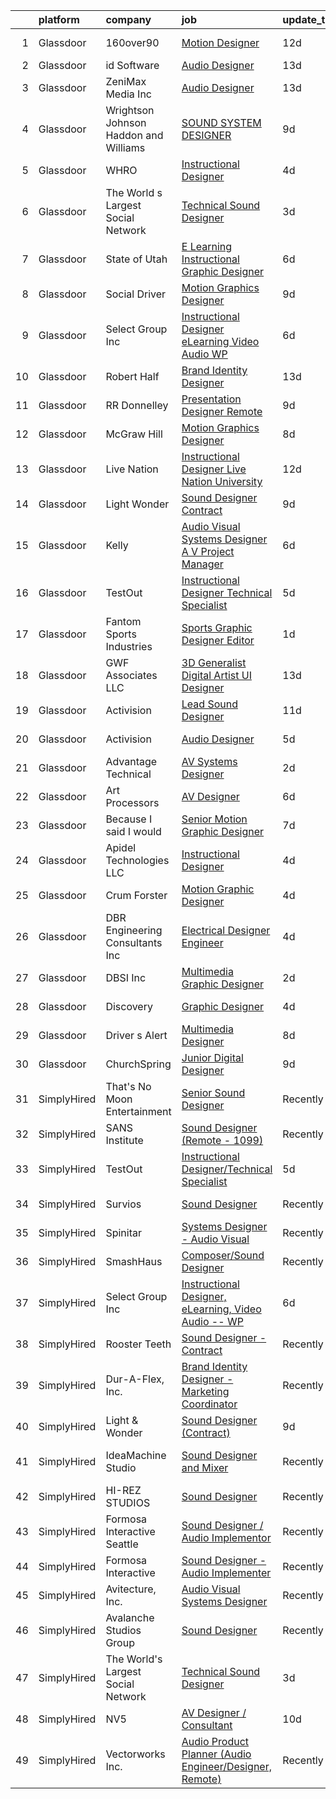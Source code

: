 

|    | platform    | company                                  | job                                                                                                                                                                                                                                                                                                                                                                                                                                                                                                                                                                                                                                                                                                                                                                                                                                                                                                                                                                                                                                                                                                                                                                                                                                                                                                                                                                                                                                                                                                                                                                                                                     | update_time   | location           |
|---:|:------------|:-----------------------------------------|:------------------------------------------------------------------------------------------------------------------------------------------------------------------------------------------------------------------------------------------------------------------------------------------------------------------------------------------------------------------------------------------------------------------------------------------------------------------------------------------------------------------------------------------------------------------------------------------------------------------------------------------------------------------------------------------------------------------------------------------------------------------------------------------------------------------------------------------------------------------------------------------------------------------------------------------------------------------------------------------------------------------------------------------------------------------------------------------------------------------------------------------------------------------------------------------------------------------------------------------------------------------------------------------------------------------------------------------------------------------------------------------------------------------------------------------------------------------------------------------------------------------------------------------------------------------------------------------------------------------------|:--------------|:-------------------|
|  1 | Glassdoor   | 160over90                                | [Motion Designer](https://www.glassdoor.com/partner/jobListing.htm?pos=125&ao=1136043&s=58&guid=00000181c7fdd32aab1d0ae080634266&src=GD_JOB_AD&t=SR&vt=w&cs=1_3f3f3032&cb=1656917709887&jobListingId=1007955295559&jrtk=3-0-1g73vrkqcirnr801-1g73vrkqqia1o800-3c281d9384133fed-)                                                                                                                                                                                                                                                                                                                                                                                                                                                                                                                                                                                                                                                                                                                                                                                                                                                                                                                                                                                                                                                                                                                                                                                                                                                                                                                                        | 12d           | New York, NY       |
|  2 | Glassdoor   | id Software                              | [Audio Designer](https://www.glassdoor.com/partner/jobListing.htm?pos=118&ao=1136043&s=58&guid=00000181c7fdd32aab1d0ae080634266&src=GD_JOB_AD&t=SR&vt=w&cs=1_29015ea8&cb=1656917709887&jobListingId=1007951566564&jrtk=3-0-1g73vrkqcirnr801-1g73vrkqqia1o800-1d16e9cbfe861356-)                                                                                                                                                                                                                                                                                                                                                                                                                                                                                                                                                                                                                                                                                                                                                                                                                                                                                                                                                                                                                                                                                                                                                                                                                                                                                                                                         | 13d           | Dallas, TX         |
|  3 | Glassdoor   | ZeniMax Media Inc                        | [Audio Designer](https://www.glassdoor.com/partner/jobListing.htm?pos=122&ao=1136043&s=58&guid=00000181c7fdd32aab1d0ae080634266&src=GD_JOB_AD&t=SR&vt=w&cs=1_e70bb20a&cb=1656917709887&jobListingId=1007952605702&jrtk=3-0-1g73vrkqcirnr801-1g73vrkqqia1o800-25d1097e1aec9875-)                                                                                                                                                                                                                                                                                                                                                                                                                                                                                                                                                                                                                                                                                                                                                                                                                                                                                                                                                                                                                                                                                                                                                                                                                                                                                                                                         | 13d           | Dallas, TX         |
|  4 | Glassdoor   | Wrightson  Johnson  Haddon  and Williams | [SOUND SYSTEM DESIGNER](https://www.glassdoor.com/partner/jobListing.htm?pos=117&ao=1136043&s=58&guid=00000181c7fdd32aab1d0ae080634266&src=GD_JOB_AD&t=SR&vt=w&cs=1_9330c808&cb=1656917709887&jobListingId=1007962381714&jrtk=3-0-1g73vrkqcirnr801-1g73vrkqqia1o800-6110ea715b90cdb8-)                                                                                                                                                                                                                                                                                                                                                                                                                                                                                                                                                                                                                                                                                                                                                                                                                                                                                                                                                                                                                                                                                                                                                                                                                                                                                                                                  | 9d            | Denver, CO         |
|  5 | Glassdoor   | WHRO                                     | [Instructional Designer](https://www.glassdoor.com/partner/jobListing.htm?pos=127&ao=1136043&s=58&guid=00000181c7fdd32aab1d0ae080634266&src=GD_JOB_AD&t=SR&vt=w&cs=1_ac39c1a5&cb=1656917709887&jobListingId=1007971431373&jrtk=3-0-1g73vrkqcirnr801-1g73vrkqqia1o800-ee1c5b8f6d427c8b-)                                                                                                                                                                                                                                                                                                                                                                                                                                                                                                                                                                                                                                                                                                                                                                                                                                                                                                                                                                                                                                                                                                                                                                                                                                                                                                                                 | 4d            | Norfolk, VA        |
|  6 | Glassdoor   | The World s Largest Social Network       | [Technical Sound Designer](https://www.glassdoor.com/partner/jobListing.htm?pos=104&ao=1110586&s=58&guid=00000181c7fdd32aab1d0ae080634266&src=GD_JOB_AD&t=SR&vt=w&ea=1&cs=1_b03b42da&cb=1656917709885&jobListingId=1007975397724&cpc=FA84DF7EA1EC2398&jrtk=3-0-1g73vrkqcirnr801-1g73vrkqqia1o800-657842c4e48d542a--6NYlbfkN0DSgjPPcnEdvoK3uuxfISLALE6pB1FR7YSHOr_tSg5_QGIhoz_2VqUepdcKLBLI_zSL88PC2MXrQyC8zo8A0slZtXWrTLKNR985l-7TwPgsBaTyHdWgdVa6eqRVkqmsQUtjxbdpqpAnNBt_oMK_XWkSICRKn7Mk-tJK3MGnscNYTzVTtcjE374sVRJr0PgaJ3miFb08ZT04rNqMPs3oMw9HiC6GNLj8Y5ExxFmCoKHh1lr8rpnmx8bhU-0w83LrD4NGnL_rsUnzTAJjtblcib-qR7LDjPSbdYunrcJtOHjlEzyqrmeSpm3mHWEEJ0q13mIhHD3SERTMh163lCtUVBup_IWtuXJW-0TT3HkloqDO9e86xUVy2d79zaNaBT3SZSrV7jw0D4_Z5z5aVEkWjfG9v7UcV85NRXw6PYj9YSBVC6s-64LSaLMWh7yAV_Px4Wfw3J2-BdoJzef44fVSYkONRlkjNfuzgoTdCmO2L4TfEeYlRFrzmAyBNxr2NgrqUZIEsJ_jbHYsWQMaIlJ9yDsVIgfxRigh8BKPAaapAcBNYoVtozS0FcLMiHme85m5fjnGMxEtdEu5XA%3D%3D)                                                                                                                                                                                                                                                                                                                                                                                                                                                                                                                                                                                                                                                                         | 3d            | Los Angeles, CA    |
|  7 | Glassdoor   | State of Utah                            | [E Learning Instructional Graphic Designer](https://www.glassdoor.com/partner/jobListing.htm?pos=126&ao=1136043&s=58&guid=00000181c7fdd32aab1d0ae080634266&src=GD_JOB_AD&t=SR&vt=w&cs=1_b2b43f9c&cb=1656917709887&jobListingId=1007967268443&jrtk=3-0-1g73vrkqcirnr801-1g73vrkqqia1o800-12582fb7fc60c516-)                                                                                                                                                                                                                                                                                                                                                                                                                                                                                                                                                                                                                                                                                                                                                                                                                                                                                                                                                                                                                                                                                                                                                                                                                                                                                                              | 6d            | Salt Lake City, UT |
|  8 | Glassdoor   | Social Driver                            | [Motion Graphics Designer](https://www.glassdoor.com/partner/jobListing.htm?pos=130&ao=1136043&s=58&guid=00000181c7fdd32aab1d0ae080634266&src=GD_JOB_AD&t=SR&vt=w&ea=1&cs=1_1372ce39&cb=1656917709887&jobListingId=1007962710802&jrtk=3-0-1g73vrkqcirnr801-1g73vrkqqia1o800-22e8963ec53134fe-)                                                                                                                                                                                                                                                                                                                                                                                                                                                                                                                                                                                                                                                                                                                                                                                                                                                                                                                                                                                                                                                                                                                                                                                                                                                                                                                          | 9d            | New York, NY       |
|  9 | Glassdoor   | Select Group Inc                         | [Instructional Designer  eLearning  Video Audio    WP](https://www.glassdoor.com/partner/jobListing.htm?pos=101&ao=1110586&s=58&guid=00000181c7fdd32aab1d0ae080634266&src=GD_JOB_AD&t=SR&vt=w&ea=1&cs=1_3fbc85a4&cb=1656917709884&jobListingId=1007965743112&cpc=66625C18893C0C14&jrtk=3-0-1g73vrkqcirnr801-1g73vrkqqia1o800-975253586d041dc0--6NYlbfkN0Bcn-ADAbRvyrq3DH3YqD1gQOSfU_zTPvvfh0XXiz3pBAa41gXbEVBKQgVaXyt5edISc9bqP53tRPLteqUh4QwbmKEwD0Ly9LIynFhKlkBBOX1urAMP3goMqmB7FsCw1DJLToJjJKgdA2XxFUBlOvaRm9kvNxg5nSULJZu9Z2BIzm6NqSMg2xrFuMeda-qN8cYjYjtGGO7Q8AgQ3CVrIfV6evFkX4FmV_7iUASm1B0ETCrxg1MaY1ztgoSQ0uvxk04wf7q2IPUJ2P_XCKKqkaCQ_DoyzFN5gaFf_mIsBRKxjO-IY5tKGtB1pmRgTf0zT--4zWC0DoLngz9A3qisSqnJ9Ge19rbszIsTTM2WE5f3iUGmaE8tS66LH5L9yXb9bGI5VuAUa5pkf_vK3WGNR8kQDfgir67Xt6i0tmK1YkNm_BwYdORtk81Z0YL5iQDJuN_NjFpBykFAXAseJITG52IvfR03WvW_pz8sDZCs83kbsjgwHl-6QNcjLiAcSHws9XrhSNgPMyJuXA%3D%3D)                                                                                                                                                                                                                                                                                                                                                                                                                                                                                                                                                                                                                                                                                                             | 6d            | White Plains, NY   |
| 10 | Glassdoor   | Robert Half                              | [Brand Identity Designer](https://www.glassdoor.com/partner/jobListing.htm?pos=110&ao=1110586&s=58&guid=00000181c7fdd32aab1d0ae080634266&src=GD_JOB_AD&t=SR&vt=w&ea=1&cs=1_dc738477&cb=1656917709886&jobListingId=1007951648276&cpc=654405A9B1E0A9F5&jrtk=3-0-1g73vrkqcirnr801-1g73vrkqqia1o800-1ede649e6a58b7cb--6NYlbfkN0CpzDdaQkua3np5pkmj49lKioZwmwxQ-yx5plwbYmV_M1N0TAEqFh9qBSQddGPhXeYsPwwpObkc12_qfuuui8Zfx-BvqhVCXrG6xT8BdiJ-OKSvAtP6KWW8jfsP1M9DqSk2a5VXaHGR5yJ46Q56vtyFDEw-XiAVMBpDv51XshwDm7_06TwkJwC4JMcFXofU7dPnusb7qI6CDwhpnf8lxDsucfu60vz-SMAXQRBpz87e6eaMWUxMdhmE0BfljWDLJc1whMPIEqrsAXKRyhjz_Xw1VmidRXdVjbbAlC8sP5iQzekdNgfsaqVeto7KQhwPk2Xot_WwQ4LjgpV5d6dVSXyHolSFl9lDFhXnYviRg9J-BYH0Kv6GBCEn5NtLenqeTmrFmjT0m5VzQkV9y8u0OKlIxkMwceJwfOyN7uqCV5weIywXetsTZe-9w_b4lEITk_5xjKG42R4zp3lUeAWunwUB2iTrvZMGgtXAkfvJ5LdYV5Z22dhy9iCa)                                                                                                                                                                                                                                                                                                                                                                                                                                                                                                                                                                                                                                                                                                                                                                      | 13d           | Hartford, CT       |
| 11 | Glassdoor   | RR Donnelley                             | [Presentation Designer  Remote ](https://www.glassdoor.com/partner/jobListing.htm?pos=114&ao=1136043&s=58&guid=00000181c7fdd32aab1d0ae080634266&src=GD_JOB_AD&t=SR&vt=w&cs=1_354e8b2d&cb=1656917709887&jobListingId=1007962791525&jrtk=3-0-1g73vrkqcirnr801-1g73vrkqqia1o800-13467501708e5273-)                                                                                                                                                                                                                                                                                                                                                                                                                                                                                                                                                                                                                                                                                                                                                                                                                                                                                                                                                                                                                                                                                                                                                                                                                                                                                                                         | 9d            | Phoenix, AZ        |
| 12 | Glassdoor   | McGraw Hill                              | [Motion Graphics Designer](https://www.glassdoor.com/partner/jobListing.htm?pos=113&ao=1136043&s=58&guid=00000181c7fdd32aab1d0ae080634266&src=GD_JOB_AD&t=SR&vt=w&cs=1_dbfe3867&cb=1656917709887&jobListingId=1007963055281&jrtk=3-0-1g73vrkqcirnr801-1g73vrkqqia1o800-846076449b1b3a8d-)                                                                                                                                                                                                                                                                                                                                                                                                                                                                                                                                                                                                                                                                                                                                                                                                                                                                                                                                                                                                                                                                                                                                                                                                                                                                                                                               | 8d            | Columbus, OH       |
| 13 | Glassdoor   | Live Nation                              | [Instructional Designer  Live Nation University](https://www.glassdoor.com/partner/jobListing.htm?pos=120&ao=1136043&s=58&guid=00000181c7fdd32aab1d0ae080634266&src=GD_JOB_AD&t=SR&vt=w&cs=1_a50ca5e4&cb=1656917709887&jobListingId=1007954872096&jrtk=3-0-1g73vrkqcirnr801-1g73vrkqqia1o800-9f8dfff7ef9ec9c7-)                                                                                                                                                                                                                                                                                                                                                                                                                                                                                                                                                                                                                                                                                                                                                                                                                                                                                                                                                                                                                                                                                                                                                                                                                                                                                                         | 12d           | Beverly Hills, CA  |
| 14 | Glassdoor   | Light   Wonder                           | [Sound Designer  Contract ](https://www.glassdoor.com/partner/jobListing.htm?pos=109&ao=1136043&s=58&guid=00000181c7fdd32aab1d0ae080634266&src=GD_JOB_AD&t=SR&vt=w&cs=1_fd03b8e8&cb=1656917709886&jobListingId=1007961861652&jrtk=3-0-1g73vrkqcirnr801-1g73vrkqqia1o800-8ce1282d26a1fda8-)                                                                                                                                                                                                                                                                                                                                                                                                                                                                                                                                                                                                                                                                                                                                                                                                                                                                                                                                                                                                                                                                                                                                                                                                                                                                                                                              | 9d            | Las Vegas, NV      |
| 15 | Glassdoor   | Kelly                                    | [Audio Visual Systems Designer   A V Project Manager](https://www.glassdoor.com/partner/jobListing.htm?pos=106&ao=1110586&s=58&guid=00000181c7fdd32aab1d0ae080634266&src=GD_JOB_AD&t=SR&vt=w&cs=1_ed0ea4aa&cb=1656917709885&jobListingId=1007967259285&cpc=03F67E1B243A1AE3&jrtk=3-0-1g73vrkqcirnr801-1g73vrkqqia1o800-50f2a3af29f2ec56--6NYlbfkN0D6qFSVCaa8tXn-rJ3OcXif2lPyFmwsE2iZBGE4YLg1gz3DzxANTQL2R188vJaRnaf58c-AGt8qGZk-LzU-543hy-BT8gNK6lhdMDAnfklngrbOxOX4eEHcXOFe1kJtWwNUu-UEsWNIShICIp4jppLpbQTH4gWnOZXQErcw_rBQqP0kGStH6HMnN8DMO1Li6kIyBU0ayoi3JKrW-f-ZrWJRizH5jKff8B9NvXEbfp_zkJl6ZdJmGeSkFf84z-UZvSuu0NFhT9FSsall8l_122f7kyX33TGjVXGZvY2IQbq-8fAZFzhBHVptN-emys7y1AAdkP1iPb7QR-K966u37XgOVgNgSnp19FKErm2Bp5nLsTzwvWS8FDPycEpV4I3ERnOBYEpifQoIeWH1OJUEuiACI9YcOI74Q5arOHAyH6Fi2PFhb6jIZJi1wqM3-9N8tQiwfV3Pro7tzLG1xIe6Mt1i_hSnPqHg7S-BbpGnuG18xSlO7bTMH4aKaS141wlvhFTKyxJezE7FyohB6c4_PB2IW_gKBIlx7Lcvi6ToK7E9veAhEadrTkeArR-cXy9vT3G_1OIkUqyF5lTHq785BEZf4YM9-0MpsllsHN6ly4GvJBp3ZPqUgQfanVCr_CtpwFt93Q0f0CHLJ55-7Mc5drxfrpqn5wkFe7Z0fD_vYVkUvFvGjjHU9sEyu60edNCXn6W3DPcFgspa15jXzUB8_Q6-xLZBeSvPymqVYraYDQfRNdcP2Qba7UTLrENyqs2bb4u_rjR82C4A8ZHT_i6eMKnN7pbcIQ_j4JvxrW5GpWkLk184eJzp_TskepYdSj6EkAjlE0tCc9zaJZJtxA1_5fbqRX5z_BECMv2ClTUwALEkChGMmYSNr5v_g3tW9AjnPSmiryCukrHNOqOHDe7xwBCYIin7rA2RfS_iyUdKVQiVFxhmRtUN-1jqSEeDNKAf3L8PAIFpj8UOSuVNNQm7yZtie8Bk4iQtH_Baua3P9obH2aoAL5XdAJpo_LP1Q4CUhoq5f2_AVVwr8ZDyqx6mgg17gikpGO5MacK6dYbnRjXPzM0qMJ8PZslF2Q-T2T1cO9pIjrrC-FNmuov2b_YPd-QBCYD7xBPfEQ7vKkXz_RQdnGIORVtUj6BGqxWGWj7FnlBIfFXrbQS_pehfwdGW8n7IXlh0z_wj-lurqKc7zTMahAJ9nya4dwQs8hspL_NbLx0%3D) | 6d            | Austin, TX         |
| 16 | Glassdoor   | TestOut                                  | [Instructional Designer Technical Specialist](https://www.glassdoor.com/partner/jobListing.htm?pos=107&ao=1110586&s=58&guid=00000181c7fdd32aab1d0ae080634266&src=GD_JOB_AD&t=SR&vt=w&ea=1&cs=1_951eeef1&cb=1656917709886&jobListingId=1007968675049&cpc=9DC6E4D8324653EE&jrtk=3-0-1g73vrkqcirnr801-1g73vrkqqia1o800-1380ac97e8268147--6NYlbfkN0DvEm3ZFflYNZDyIfyg5N-cpxjGt5mtAUGKsixrF0JahBY4k2ZO2G0_QOQvzzzovZti6CUZ07yDcSAu22S-eRSPvY7bDzV-S6HY13A6nzDugxOQS6d-bF6ZmzcbMDTfjOITMBTy8dn6cVmHLMezpI4MWgvkVHVg6EWMpyeArA91CCtDMZisLSDsqEhIv6nqasORP5Uu1VwMf_D1x2v_vGc2QPnmZ3gNvidsUBAR8q9wkeaKp1akKa6_PwgzWaCflUtudjZSH6M0n-X4j2Uiaazcrb_kZmv3TSCT9nQ2uePmC4_a0X8eZFJiTjZLnpj2dqbXMm4NbZk1t7P5D97RCjmFEUmq78cUV_kuL7Mut7uPdE5jilN7oez_T3XLm2wgapGMZuKfPASZVDUomhEbZ-eHyrZh7Kdfkzb0dzVosNUs1-D8FVZioVjXXYhtkxn-0EdBWTP_aBHbguWdZJsZUP8-YWI6PF-9FMs6OQb3kpbALp4riNTgYutNttJIVZj0mqx_BvKV2UsDjEVov_SnQLusP_JzYQ_rkWa8o6Lot8UvPWtUvdyTn_G1Tmt0zlEg248rFzjYGp3FySQJ32dCkq2j)                                                                                                                                                                                                                                                                                                                                                                                                                                                                                                                                                                                                                                                  | 5d            | Pleasant Grove, UT |
| 17 | Glassdoor   | Fantom Sports Industries                 | [Sports Graphic Designer Editor](https://www.glassdoor.com/partner/jobListing.htm?pos=111&ao=1136043&s=58&guid=00000181c7fdd32aab1d0ae080634266&src=GD_JOB_AD&t=SR&vt=w&ea=1&cs=1_3785726e&cb=1656917709886&jobListingId=1007979023794&jrtk=3-0-1g73vrkqcirnr801-1g73vrkqqia1o800-6522354e8938f0b7-)                                                                                                                                                                                                                                                                                                                                                                                                                                                                                                                                                                                                                                                                                                                                                                                                                                                                                                                                                                                                                                                                                                                                                                                                                                                                                                                    | 1d            | Remote             |
| 18 | Glassdoor   | GWF Associates  LLC                      | [3D Generalist   Digital Artist   UI Designer](https://www.glassdoor.com/partner/jobListing.htm?pos=102&ao=1110586&s=58&guid=00000181c7fdd32aab1d0ae080634266&src=GD_JOB_AD&t=SR&vt=w&ea=1&cs=1_be442537&cb=1656917709885&jobListingId=1007952130788&cpc=E04C949A9101C6A2&jrtk=3-0-1g73vrkqcirnr801-1g73vrkqqia1o800-1eda58a828a17668--6NYlbfkN0CiXlXD9X9KmMK7S-b5IcFBvVIey8Qr_VUnbo48CIz6WJxcsPNedoVLxbQy0RY0Lidptp5NGocL8OX0ODZlzCLgTilX6ZB0L8kFbzpvH1XAwZc-xzKt2cJRbdstjnIETRcz6k3J6virBqg127M44_l9Tc3nZfDfHnWPDH2zyMWaLtQQPJtcsiC-k1HPaBFlAFrxeg2GFbUOqyyEdcnv2m9bw85gbc42zF5dWfwdOYrNPvj15a3kOAWn88g_mXibOul4k0nLAWR8zrc0CrQ8zx_3LcN79m2PWCHivn0745s0FYqe13eINq1vyw9HdaTopGqiUcuCohZ3GKsOaUnxvyAVCIEKaaS-f1BcFiWcrc-wMCU1YsqkPjcIoEfZN-4ORdddI_OX6iqBOsP6uotSIXiHriUdE9g-bAz85dEB04CCY-TWgZvmt9zRHnK7N35d2w11kwc-B7pJAz7V9xjlet-fn8MbxTyZ2SpRxKRhH3cSUFvwihEVSnGN-x5ryKBkuJbdIsgiKmR7OiR-jASi8upkrRF44gy1NKbRxOy7PvjZ9YfKuDdCZFSW)                                                                                                                                                                                                                                                                                                                                                                                                                                                                                                                                                                                                                                                                                 | 13d           | Tinton Falls, NJ   |
| 19 | Glassdoor   | Activision                               | [Lead Sound Designer](https://www.glassdoor.com/partner/jobListing.htm?pos=123&ao=1136043&s=58&guid=00000181c7fdd32aab1d0ae080634266&src=GD_JOB_AD&t=SR&vt=w&cs=1_5fefea88&cb=1656917709887&jobListingId=1007958272321&jrtk=3-0-1g73vrkqcirnr801-1g73vrkqqia1o800-7843e4f95607d2a3-)                                                                                                                                                                                                                                                                                                                                                                                                                                                                                                                                                                                                                                                                                                                                                                                                                                                                                                                                                                                                                                                                                                                                                                                                                                                                                                                                    | 11d           | Foster City, CA    |
| 20 | Glassdoor   | Activision                               | [Audio Designer](https://www.glassdoor.com/partner/jobListing.htm?pos=112&ao=1136043&s=58&guid=00000181c7fdd32aab1d0ae080634266&src=GD_JOB_AD&t=SR&vt=w&cs=1_f2649f92&cb=1656917709886&jobListingId=1007969460398&jrtk=3-0-1g73vrkqcirnr801-1g73vrkqqia1o800-7c373c23d77b92fb-)                                                                                                                                                                                                                                                                                                                                                                                                                                                                                                                                                                                                                                                                                                                                                                                                                                                                                                                                                                                                                                                                                                                                                                                                                                                                                                                                         | 5d            | Middleton, WI      |
| 21 | Glassdoor   | Advantage Technical                      | [AV Systems Designer](https://www.glassdoor.com/partner/jobListing.htm?pos=105&ao=1110586&s=58&guid=00000181c7fdd32aab1d0ae080634266&src=GD_JOB_AD&t=SR&vt=w&ea=1&cs=1_c619110f&cb=1656917709886&jobListingId=1007977363508&cpc=9FFE37255B2C047E&jrtk=3-0-1g73vrkqcirnr801-1g73vrkqqia1o800-0d648a499f3c8bd0--6NYlbfkN0CQRQ3eiV4YWjrRS1ho7HVQ9JO8v6Fb3eU0yDOJbdOiEguntuRlpE4-_N6DYLNj-GqhBku8oZcW0HlUxZShoWJeeNFdMJsRJTbJyn-3XNHA3Zd9y2JV5V6xqLj5pIjmG6U3qU12DkOy4CPo6EKOnw8P-y1TlN935dvuYLJ3GZWAg_JPDvDWxFJBJSZ01dBZQVlIFdJriyFzgzyy35fRIy8r9MPeZNUcuIwdOQyaQE7Wu1t2LvPmRRC9zkViFFbstutjyblnHD0CI9-zEqevMPixgGYl5XxAVVLNqGEqdeo0H5Xj01j-bY4xFq6M7_JQCp6MTjCcIv3atpp2ptWPxqfI00pIuhg1d3okwSO2SdwR0duxpX9oFKkTuMtKliJu5Eg0_8P24rmroeQFV_JkY-sC4TEo1476Ls5aLp1nqtmbNzkKX0VPEMETDHQ85hNaY7Di2POP8T_pXuXfBktoTUarcYuT3u9Igyp7pSAUoocZ5XplDYa0UKZm5ThGbiKstYOw-2T42-GNei5D-Uk04BMKCuZiCAG42bInZwfJqKEnano3xilUfcc0EyNeqV1sLzg%3D)                                                                                                                                                                                                                                                                                                                                                                                                                                                                                                                                                                                                                                                                                            | 2d            | La Mirada, CA      |
| 22 | Glassdoor   | Art Processors                           | [AV Designer](https://www.glassdoor.com/partner/jobListing.htm?pos=115&ao=1136043&s=58&guid=00000181c7fdd32aab1d0ae080634266&src=GD_JOB_AD&t=SR&vt=w&ea=1&cs=1_0d06c963&cb=1656917709887&jobListingId=1007967357069&jrtk=3-0-1g73vrkqcirnr801-1g73vrkqqia1o800-c82ea908b8b6a1b5-)                                                                                                                                                                                                                                                                                                                                                                                                                                                                                                                                                                                                                                                                                                                                                                                                                                                                                                                                                                                                                                                                                                                                                                                                                                                                                                                                       | 6d            | New York, NY       |
| 23 | Glassdoor   | Because I said I would                   | [Senior Motion Graphic Designer](https://www.glassdoor.com/partner/jobListing.htm?pos=129&ao=1136043&s=58&guid=00000181c7fdd32aab1d0ae080634266&src=GD_JOB_AD&t=SR&vt=w&ea=1&cs=1_d266713a&cb=1656917709887&jobListingId=1007964672644&jrtk=3-0-1g73vrkqcirnr801-1g73vrkqqia1o800-dd8a50ad25f13a5f-)                                                                                                                                                                                                                                                                                                                                                                                                                                                                                                                                                                                                                                                                                                                                                                                                                                                                                                                                                                                                                                                                                                                                                                                                                                                                                                                    | 7d            | Remote             |
| 24 | Glassdoor   | Apidel Technologies LLC                  | [Instructional Designer](https://www.glassdoor.com/partner/jobListing.htm?pos=108&ao=1110586&s=58&guid=00000181c7fdd32aab1d0ae080634266&src=GD_JOB_AD&t=SR&vt=w&ea=1&cs=1_0d38b97c&cb=1656917709886&jobListingId=1007971104086&cpc=F41FEAB56D215062&jrtk=3-0-1g73vrkqcirnr801-1g73vrkqqia1o800-583f81cd50bf5307--6NYlbfkN0C-xuqgdbktDILJoi_o42Ntwte-sxNwJl4lq25EOjgqY9QdTvxhiZuU73FoiVdnOk67AFNhSwXEKeU8VomMq9-WoAYp5zjqkcrAK-K0vaxqpFj3po317ALNWRDpIE85n8UwQeVoqazViByOJpOpVErO53en1PsjkDvOr-T8nMu9ZjIddfBnI6ABy1L6psMvJJIIGPIDbmc6iHf_pNOc0-CD5U8ikgwcO8y145W2UEAlU76agPLXhiHcIU9hEsOO18QrFV-6VqW3slUER-ALXL305o_9SDxqFIXpztTf6Cn0l1FXWDx7PHW10rZT-RjFr2UGCq65J7OrvEjzOwOmEOO-9N97VjNMDkEZp7Zj4tJlG-vVt9wHLW5lQDjPtvMr8TNq3ybuyprWwRbGXkdnen7HXAalwTbSe-8QOxspMXJcqHtPCa5cdcoDsPyG638opfbMbdOnYhhNmT7Q54CdBhU6elBgIGkr2UcfRZNC7IP3NFAjDcIrp73w1wkqb4_0We-HwdgA3NwXNw%3D%3D)                                                                                                                                                                                                                                                                                                                                                                                                                                                                                                                                                                                                                                                                                                                                           | 4d            | Chandler, AZ       |
| 25 | Glassdoor   | Crum   Forster                           | [Motion Graphic Designer](https://www.glassdoor.com/partner/jobListing.htm?pos=121&ao=1136043&s=58&guid=00000181c7fdd32aab1d0ae080634266&src=GD_JOB_AD&t=SR&vt=w&cs=1_eeb74a05&cb=1656917709887&jobListingId=1007970803918&jrtk=3-0-1g73vrkqcirnr801-1g73vrkqqia1o800-9dd0e86b35f54af0-)                                                                                                                                                                                                                                                                                                                                                                                                                                                                                                                                                                                                                                                                                                                                                                                                                                                                                                                                                                                                                                                                                                                                                                                                                                                                                                                                | 4d            | Ohio               |
| 26 | Glassdoor   | DBR Engineering Consultants  Inc         | [Electrical Designer  Engineer](https://www.glassdoor.com/partner/jobListing.htm?pos=128&ao=1136043&s=58&guid=00000181c7fdd32aab1d0ae080634266&src=GD_JOB_AD&t=SR&vt=w&ea=1&cs=1_982562ed&cb=1656917709887&jobListingId=1007971105813&jrtk=3-0-1g73vrkqcirnr801-1g73vrkqqia1o800-6c2d1a78c70a8ee6-)                                                                                                                                                                                                                                                                                                                                                                                                                                                                                                                                                                                                                                                                                                                                                                                                                                                                                                                                                                                                                                                                                                                                                                                                                                                                                                                     | 4d            | El Paso, TX        |
| 27 | Glassdoor   | DBSI  Inc                                | [Multimedia Graphic Designer](https://www.glassdoor.com/partner/jobListing.htm?pos=103&ao=1110586&s=58&guid=00000181c7fdd32aab1d0ae080634266&src=GD_JOB_AD&t=SR&vt=w&ea=1&cs=1_c836057d&cb=1656917709885&jobListingId=1007977612107&cpc=59DF70BB7E75A6DF&jrtk=3-0-1g73vrkqcirnr801-1g73vrkqqia1o800-ab8cb408dc8ec8ee--6NYlbfkN0Cd5ZvLdai7cR0fypH5_WiGezUQesq24dbKuF0ly35ya5O8NkFj-qrjHekX1qTEaujUQz7JzP0u73o11OglWDU9juGNe-SK2whTqe1itlkyB7FVMauAdYzCeErfPuy-469n-_Fr4tmTISR6fSRpJ3_MBKRwKQfSoUHqi2pSF-JZo4_hsf3xWMg6kvfyst4yhDeuKsf6csFjJylCoff2iLoc-oWMCXcozT-iXeRt87OGJ7PaXTCRJwFugRblOcvtPFmWqAOTteqHbd3E_rA67IG34C3MhkETAJbUCbHC4z0guK9d4HuuFmGLs5YTSo_CyHYoZim1szbun6IHag3YyVxLpqavDYuE8fucY57t5VWMv4SUAdEDSw-Q3aojBwZOhlNJHP83nQGUhIuK-NIxJVLvvuFE9rfzeeSG9DMiGYR4zPS1ELGy7eHNDutvovpwgktT78RW1EI24bQ3EmghyQiptKYGQyeGq1WDpqRncWuZ3LWLLbMHvbDgKb5pvnCbXuneBzePXzKRtg%3D%3D)                                                                                                                                                                                                                                                                                                                                                                                                                                                                                                                                                                                                                                                                                                                                      | 2d            | Chandler, AZ       |
| 28 | Glassdoor   | Discovery                                | [Graphic Designer](https://www.glassdoor.com/partner/jobListing.htm?pos=119&ao=1136043&s=58&guid=00000181c7fdd32aab1d0ae080634266&src=GD_JOB_AD&t=SR&vt=w&ea=1&cs=1_ce677de8&cb=1656917709887&jobListingId=1007970829026&jrtk=3-0-1g73vrkqcirnr801-1g73vrkqqia1o800-3260284daed292f5-)                                                                                                                                                                                                                                                                                                                                                                                                                                                                                                                                                                                                                                                                                                                                                                                                                                                                                                                                                                                                                                                                                                                                                                                                                                                                                                                                  | 4d            | New York, NY       |
| 29 | Glassdoor   | Driver s Alert                           | [Multimedia Designer](https://www.glassdoor.com/partner/jobListing.htm?pos=124&ao=1136043&s=58&guid=00000181c7fdd32aab1d0ae080634266&src=GD_JOB_AD&t=SR&vt=w&ea=1&cs=1_2961b801&cb=1656917709887&jobListingId=1007963223008&jrtk=3-0-1g73vrkqcirnr801-1g73vrkqqia1o800-2c03edc6f18e9dc3-)                                                                                                                                                                                                                                                                                                                                                                                                                                                                                                                                                                                                                                                                                                                                                                                                                                                                                                                                                                                                                                                                                                                                                                                                                                                                                                                               | 8d            | Nashville, TN      |
| 30 | Glassdoor   | ChurchSpring                             | [Junior Digital Designer](https://www.glassdoor.com/partner/jobListing.htm?pos=116&ao=1136043&s=58&guid=00000181c7fdd32aab1d0ae080634266&src=GD_JOB_AD&t=SR&vt=w&ea=1&cs=1_34046d8f&cb=1656917709887&jobListingId=1007961741486&jrtk=3-0-1g73vrkqcirnr801-1g73vrkqqia1o800-7ddb821e6466d333-)                                                                                                                                                                                                                                                                                                                                                                                                                                                                                                                                                                                                                                                                                                                                                                                                                                                                                                                                                                                                                                                                                                                                                                                                                                                                                                                           | 9d            | Remote             |
| 31 | SimplyHired | That's No Moon Entertainment             | [Senior Sound Designer](https://www.simplyhired.com/job/HAIZITV3eJRvAwlCAtjPXxFb-x6pdgRSjiUpE-qaQOkB9WpwIm4h0Q?q=sound+designer)                                                                                                                                                                                                                                                                                                                                                                                                                                                                                                                                                                                                                                                                                                                                                                                                                                                                                                                                                                                                                                                                                                                                                                                                                                                                                                                                                                                                                                                                                        | Recently      | Los Angeles, CA    |
| 32 | SimplyHired | SANS Institute                           | [Sound Designer (Remote - 1099)](https://www.simplyhired.com/job/l5XtJmV5Za5NPAoCY67pJ8osv7Dd9cygFT5KvUQHRZZ5LCw9cI7qOA?q=sound+designer)                                                                                                                                                                                                                                                                                                                                                                                                                                                                                                                                                                                                                                                                                                                                                                                                                                                                                                                                                                                                                                                                                                                                                                                                                                                                                                                                                                                                                                                                               | Recently      | Bethesda, MD       |
| 33 | SimplyHired | TestOut                                  | [Instructional Designer/Technical Specialist](https://www.simplyhired.com/job/gUrhpdit_yuSDW56L8jopt1E9i--3ff4HJ_dcZYX3bWQNWW9OEc7ig?q=sound+designer)                                                                                                                                                                                                                                                                                                                                                                                                                                                                                                                                                                                                                                                                                                                                                                                                                                                                                                                                                                                                                                                                                                                                                                                                                                                                                                                                                                                                                                                                  | 5d            | Pleasant Grove, UT |
| 34 | SimplyHired | Survios                                  | [Sound Designer](https://www.simplyhired.com/job/GGf4JbShEJmtxragh-HP0RYhs5WpCO9pZtgQyta_p4JFm7cmj-H-Zw?q=sound+designer)                                                                                                                                                                                                                                                                                                                                                                                                                                                                                                                                                                                                                                                                                                                                                                                                                                                                                                                                                                                                                                                                                                                                                                                                                                                                                                                                                                                                                                                                                               | Recently      | Marina del Rey, CA |
| 35 | SimplyHired | Spinitar                                 | [Systems Designer - Audio Visual](https://www.simplyhired.com/job/k5TEL2Ld3-wwOuWjXgTUsGuUVg9wroYcCqasqhN2i20EMWtyUWoaEg?q=sound+designer)                                                                                                                                                                                                                                                                                                                                                                                                                                                                                                                                                                                                                                                                                                                                                                                                                                                                                                                                                                                                                                                                                                                                                                                                                                                                                                                                                                                                                                                                              | Recently      | La Mirada, CA      |
| 36 | SimplyHired | SmashHaus                                | [Composer/Sound Designer](https://www.simplyhired.com/job/5TV44fqNq9OE9PTw8D83ASmeufu-2onYgJ8O5l4Y0t9TzOHHgUVKrQ?q=sound+designer)                                                                                                                                                                                                                                                                                                                                                                                                                                                                                                                                                                                                                                                                                                                                                                                                                                                                                                                                                                                                                                                                                                                                                                                                                                                                                                                                                                                                                                                                                      | Recently      | Remote             |
| 37 | SimplyHired | Select Group Inc                         | [Instructional Designer, eLearning, Video Audio -- WP](https://www.simplyhired.com/job/EYIae7YI1jKFGHa1021g_SZE7_Bf7woF9pwx8IrOJvvjVpUAeBFPIA?q=sound+designer)                                                                                                                                                                                                                                                                                                                                                                                                                                                                                                                                                                                                                                                                                                                                                                                                                                                                                                                                                                                                                                                                                                                                                                                                                                                                                                                                                                                                                                                         | 6d            | White Plains, NY   |
| 38 | SimplyHired | Rooster Teeth                            | [Sound Designer - Contract](https://www.simplyhired.com/job/9KdiR85ZI2gR9N4RdhD9EExQNXWroZraddVjovjDND8QUzOK69wDOQ?q=sound+designer)                                                                                                                                                                                                                                                                                                                                                                                                                                                                                                                                                                                                                                                                                                                                                                                                                                                                                                                                                                                                                                                                                                                                                                                                                                                                                                                                                                                                                                                                                    | Recently      | Austin, TX         |
| 39 | SimplyHired | Dur-A-Flex, Inc.                         | [Brand Identity Designer - Marketing Coordinator](https://www.simplyhired.com/job/R64jRkQkz5c4uAjoUHoVIXUUGZsCSy6n0isNMLlA2kzi3aMM4c-LOw?q=sound+designer)                                                                                                                                                                                                                                                                                                                                                                                                                                                                                                                                                                                                                                                                                                                                                                                                                                                                                                                                                                                                                                                                                                                                                                                                                                                                                                                                                                                                                                                              | Recently      | East Hartford, CT  |
| 40 | SimplyHired | Light & Wonder                           | [Sound Designer (Contract)](https://www.simplyhired.com/job/iV6W9ClkgZhyoiGhHDc3ai-evYuIAUV4sYoCvbSFqMWPK8MwyutYFw?q=sound+designer)                                                                                                                                                                                                                                                                                                                                                                                                                                                                                                                                                                                                                                                                                                                                                                                                                                                                                                                                                                                                                                                                                                                                                                                                                                                                                                                                                                                                                                                                                    | 9d            | Las Vegas, NV      |
| 41 | SimplyHired | IdeaMachine Studio                       | [Sound Designer and Mixer](https://www.simplyhired.com/job/3_cnKWbKCzfz8K406esix9aXeGkS2iLw6vp3jwYHfDLUWBO0TV9GDQ?q=sound+designer)                                                                                                                                                                                                                                                                                                                                                                                                                                                                                                                                                                                                                                                                                                                                                                                                                                                                                                                                                                                                                                                                                                                                                                                                                                                                                                                                                                                                                                                                                     | Recently      | San Francisco, CA  |
| 42 | SimplyHired | HI-REZ STUDIOS                           | [Sound Designer](https://www.simplyhired.com/job/aA6iiJRrWdcirvdZUdRNwkyou34MRKChSdF1MZ7s6_co4dP2h9voUQ?q=sound+designer)                                                                                                                                                                                                                                                                                                                                                                                                                                                                                                                                                                                                                                                                                                                                                                                                                                                                                                                                                                                                                                                                                                                                                                                                                                                                                                                                                                                                                                                                                               | Recently      | Remote             |
| 43 | SimplyHired | Formosa Interactive Seattle              | [Sound Designer / Audio Implementor](https://www.simplyhired.com/job/vlF4rzpIgemNyADbSUoWC36FtYYh2ouWspqfTFtuxzveh07-6RCwmg?q=sound+designer)                                                                                                                                                                                                                                                                                                                                                                                                                                                                                                                                                                                                                                                                                                                                                                                                                                                                                                                                                                                                                                                                                                                                                                                                                                                                                                                                                                                                                                                                           | Recently      | Seattle, WA        |
| 44 | SimplyHired | Formosa Interactive                      | [Sound Designer - Audio Implementer](https://www.simplyhired.com/job/E63_BRjyLumhk01Bv7mOuaoR0vafXGhLD-NTsS2e6CEpoHi4FvqYnw?q=sound+designer)                                                                                                                                                                                                                                                                                                                                                                                                                                                                                                                                                                                                                                                                                                                                                                                                                                                                                                                                                                                                                                                                                                                                                                                                                                                                                                                                                                                                                                                                           | Recently      | Burbank, CA        |
| 45 | SimplyHired | Avitecture, Inc.                         | [Audio Visual Systems Designer](https://www.simplyhired.com/job/lcOFg6ZDywhpyY38HSmc4-H7ZZ6YtoMNs8J8nSuaAlV3BQGgfFbcwQ?q=sound+designer)                                                                                                                                                                                                                                                                                                                                                                                                                                                                                                                                                                                                                                                                                                                                                                                                                                                                                                                                                                                                                                                                                                                                                                                                                                                                                                                                                                                                                                                                                | Recently      | Sterling, VA       |
| 46 | SimplyHired | Avalanche Studios Group                  | [Sound Designer](https://www.simplyhired.com/job/lQ56dL4hE0QFlKl3bFobU4KE1n4VNMXQUExBD0jvYT0oDTVmOsXFqw?q=sound+designer)                                                                                                                                                                                                                                                                                                                                                                                                                                                                                                                                                                                                                                                                                                                                                                                                                                                                                                                                                                                                                                                                                                                                                                                                                                                                                                                                                                                                                                                                                               | Recently      | New York, NY       |
| 47 | SimplyHired | The World's Largest Social Network       | [Technical Sound Designer](https://www.simplyhired.com/job/aQdEbbw05X2FHjxN4558UbsXy3UZU910XF2DzxkoxUSVmq7_C7HH3Q?q=sound+designer)                                                                                                                                                                                                                                                                                                                                                                                                                                                                                                                                                                                                                                                                                                                                                                                                                                                                                                                                                                                                                                                                                                                                                                                                                                                                                                                                                                                                                                                                                     | 3d            | Philadelphia, PA   |
| 48 | SimplyHired | NV5                                      | [AV Designer / Consultant](https://www.simplyhired.com/job/YcWQJ8ASkI9dIIVj3reXjn740tuUfzdxhlKKyuBBhklouEPdSsBydA?q=sound+designer)                                                                                                                                                                                                                                                                                                                                                                                                                                                                                                                                                                                                                                                                                                                                                                                                                                                                                                                                                                                                                                                                                                                                                                                                                                                                                                                                                                                                                                                                                     | 10d           | Arlington, VA      |
| 49 | SimplyHired | Vectorworks Inc.                         | [Audio Product Planner (Audio Engineer/Designer, Remote)](https://www.simplyhired.com/job/E5uA4eEtjE3Tya_IrOpPKicSbSUt30SxoOGrwiAQ-0BqUuKs5xj0gw?q=sound+designer)                                                                                                                                                                                                                                                                                                                                                                                                                                                                                                                                                                                                                                                                                                                                                                                                                                                                                                                                                                                                                                                                                                                                                                                                                                                                                                                                                                                                                                                      | Recently      | United States      |
